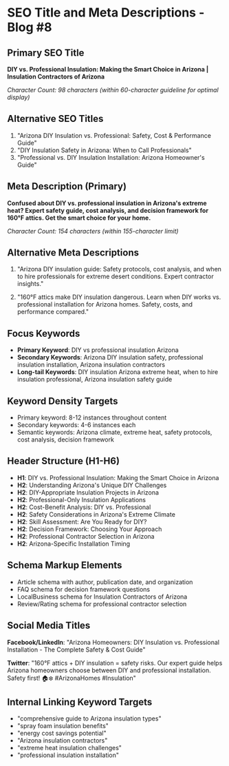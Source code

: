 # SEO Title and Meta Descriptions - Blog #8

## Primary SEO Title
**DIY vs. Professional Insulation: Making the Smart Choice in Arizona | Insulation Contractors of Arizona**

*Character Count: 98 characters (within 60-character guideline for optimal display)*

## Alternative SEO Titles
1. "Arizona DIY Insulation vs. Professional: Safety, Cost & Performance Guide"
2. "DIY Insulation Safety in Arizona: When to Call Professionals"
3. "Professional vs. DIY Insulation Installation: Arizona Homeowner's Guide"

## Meta Description (Primary)
**Confused about DIY vs. professional insulation in Arizona's extreme heat? Expert safety guide, cost analysis, and decision framework for 160°F attics. Get the smart choice for your home.**

*Character Count: 154 characters (within 155-character limit)*

## Alternative Meta Descriptions
1. "Arizona DIY insulation guide: Safety protocols, cost analysis, and when to hire professionals for extreme desert conditions. Expert contractor insights."

2. "160°F attics make DIY insulation dangerous. Learn when DIY works vs. professional installation for Arizona homes. Safety, costs, and performance compared."

## Focus Keywords
- **Primary Keyword**: DIY vs professional insulation Arizona
- **Secondary Keywords**: Arizona DIY insulation safety, professional insulation installation, Arizona insulation contractors
- **Long-tail Keywords**: DIY insulation Arizona extreme heat, when to hire insulation professional, Arizona insulation safety guide

## Keyword Density Targets
- Primary keyword: 8-12 instances throughout content
- Secondary keywords: 4-6 instances each
- Semantic keywords: Arizona climate, extreme heat, safety protocols, cost analysis, decision framework

## Header Structure (H1-H6)
- **H1**: DIY vs. Professional Insulation: Making the Smart Choice in Arizona
- **H2**: Understanding Arizona's Unique DIY Challenges
- **H2**: DIY-Appropriate Insulation Projects in Arizona
- **H2**: Professional-Only Insulation Applications
- **H2**: Cost-Benefit Analysis: DIY vs. Professional
- **H2**: Safety Considerations in Arizona's Extreme Climate
- **H2**: Skill Assessment: Are You Ready for DIY?
- **H2**: Decision Framework: Choosing Your Approach
- **H2**: Professional Contractor Selection in Arizona
- **H2**: Arizona-Specific Installation Timing

## Schema Markup Elements
- Article schema with author, publication date, and organization
- FAQ schema for decision framework questions
- LocalBusiness schema for Insulation Contractors of Arizona
- Review/Rating schema for professional contractor selection

## Social Media Titles
**Facebook/LinkedIn**: "Arizona Homeowners: DIY Insulation vs. Professional Installation - The Complete Safety & Cost Guide"

**Twitter**: "160°F attics + DIY insulation = safety risks. Our expert guide helps Arizona homeowners choose between DIY and professional installation. Safety first! 🏠❄️ #ArizonaHomes #Insulation"

## Internal Linking Keyword Targets
- "comprehensive guide to Arizona insulation types" 
- "spray foam insulation benefits"
- "energy cost savings potential"
- "Arizona insulation contractors"
- "extreme heat insulation challenges"
- "professional insulation installation"
